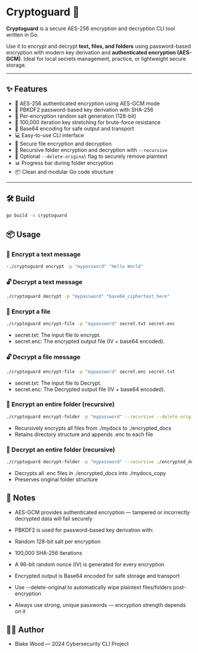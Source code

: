 # Cryptoguard 🔐

**Cryptoguard** is a secure AES-256 encryption and decryption CLI tool written in Go.

Use it to encrypt and decrypt **text, files, and folders** using password-based encryption with modern key derivation and **authenticated encryption (AES-GCM)**. Ideal for local secrets management, practice, or lightweight secure storage.

---

## ✨ Features

- 🔐 AES-256 authenticated encryption using AES-GCM mode
- 🧂 PBKDF2 password-based key derivation with SHA-256
- 🔑 Per-encryption random salt generation (128-bit)
- 🔁 100,000 iteration key stretching for brute-force resistance
- 🧾 Base64 encoding for safe output and transport
- 💻 Easy-to-use CLI interface
- 📁 Secure file encryption and decryption
- 📂 Recursive folder encryption and decryption with `--recursive`
- 🧼 Optional `--delete-original` flag to securely remove plaintext
- 📊 Progress bar during folder encryption
- 📦 Clean and modular Go code structure

---

## 🛠️ Build

```bash
go build -o cryptoguard
```
## 📦 Usage

### 🔐 Encrypt a text message
```bash
-./cryptoguard encrypt -p "mypassword" "Hello World"
```

### 🔓 Decrypt a text message
```bash
./cryptoguard decrypt -p "mypassword" "base64_ciphertext_here"
```

### 📁 Encrypt a file
```bash
./cryptoguard encrypt-file -p "mypassword" secret.txt secret.enc
```
- secret.txt: The input file to encrypt.
- secret.enc: The encrypted output file (IV + base64 encoded).

### 🔓 Decrypt a file message
```bash
./cryptoguard encrypt-file -p "mypassword" secret.enc secret.txt
```
- secret.txt: The input file to Decrypt.
- secret.enc: The Decrypted output file (IV + base64 encoded).

### 📂 Encrypt an entire folder (recursive)
```bash
./cryptoguard encrypt-folder -p "mypassword" --recursive --delete-original ./mydocs ./encrypted_docs
```
- Recursively encrypts all files from ./mydocs to ./encrypted_docs
- Retains directory structure and appends .enc to each file

### 📁 Decrypt an entire folder (recursive)
```bash
./cryptoguard decrypt-folder -p "mypassword" --recursive ./encrypted_docs ./mydocs_copy
```
- Decrypts all .enc files in ./encrypted_docs into ./mydocs_copy
- Preserves original folder structure


## 📌 Notes

- AES-GCM provides authenticated encryption — tampered or incorrectly decrypted data will fail securely

- PBKDF2 is used for password-based key derivation with:

- Random 128-bit salt per encryption

- 100,000 SHA-256 iterations

- A 96-bit random nonce (IV) is generated for every encryption

- Encrypted output is Base64 encoded for safe storage and transport

- Use --delete-original to automatically wipe plaintext files/folders post-encryption

- Always use strong, unique passwords — encryption strength depends on it



## 🧑‍💻 Author
- Blake Wood — 2024 Cybersecurity CLI Project
